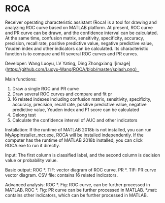 # ROCA

Receiver operating characteristic assistant (Roca) is a tool for drawing and analyzing ROC curve based on MATLAB platform. At present, ROC curve and PR curve can be drawn, and the confidence interval can be calculated. At the same time, confusion matrix, sensitivity, specificity, accuracy, precision, recall rate, positive predictive value, negative predictive value, Youden index and other indicators can be calculated. Its characteristic function is to compare and fit several ROC curves and PR curves.

Developer: Wang Luoyu, LV Yating, Ding Zhongxiang
![image](https://github.com/Luoyu-Wang/ROCA/blob/master/splash.png）
 
Main functions:
1. Draw a single ROC and PR curve
2. Draw several ROC curves and compare and fit pr
3. 16 related indexes including confusion matrix, sensitivity, specificity, accuracy, precision, recall rate, positive predictive value, negative predictive value, Youden index and F1 score can be calculated
4. Delong test
5. Calculate the confidence interval of AUC and other indicators

Installation:
If the runtime of MATLAB 2018b is not installed, you can run MyAppInstaller_mcr.exe, ROCA will be installed independently.
If the computer has the runtime of MATLAB 2018b installed, you can click ROCA.exe to run it directly.

Input:
The first column is classified label, and the second column is decision value or probability value.

Basic output:
ROC *. TIF: vector diagram of ROC curve.
PR *. TIF: PR curve vector diagram.
CSV file: contains 16 related indicators.

Advanced analysis:
ROC *. Fig: ROC curve, can be further processed in MATLAB.
ROC *. Fig: PR curve can be further processed in MATLAB.
*.mat: contains other indicators, which can be further processed in MATLAB.
  
